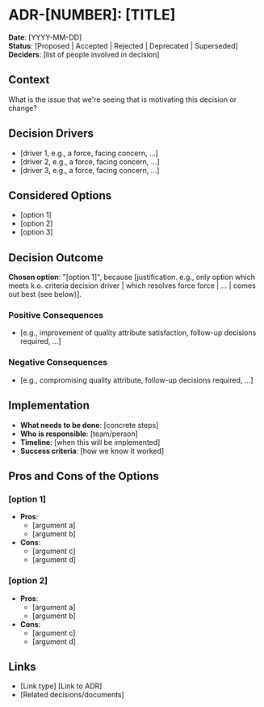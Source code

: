 # ADR-[NUMBER]: [TITLE]

**Date**: [YYYY-MM-DD]  
**Status**: [Proposed | Accepted | Rejected | Deprecated | Superseded]  
**Deciders**: [list of people involved in decision]  

## Context
What is the issue that we're seeing that is motivating this decision or change?

## Decision Drivers
- [driver 1, e.g., a force, facing concern, …]
- [driver 2, e.g., a force, facing concern, …]
- [driver 3, e.g., a force, facing concern, …]

## Considered Options
- [option 1]
- [option 2] 
- [option 3]

## Decision Outcome
**Chosen option**: "[option 1]", because [justification. e.g., only option which meets k.o. criteria decision driver | which resolves force force | … | comes out best (see below)].

### Positive Consequences
- [e.g., improvement of quality attribute satisfaction, follow-up decisions required, …]

### Negative Consequences  
- [e.g., compromising quality attribute, follow-up decisions required, …]

## Implementation
- **What needs to be done**: [concrete steps]
- **Who is responsible**: [team/person]
- **Timeline**: [when this will be implemented]
- **Success criteria**: [how we know it worked]

## Pros and Cons of the Options

### [option 1]
- **Pros**:
  - [argument a]
  - [argument b]
- **Cons**:
  - [argument c]
  - [argument d]

### [option 2]
- **Pros**:
  - [argument a]
  - [argument b]  
- **Cons**:
  - [argument c]
  - [argument d]

## Links
- [Link type] [Link to ADR] <!-- example: Refines [ADR-0005](0005-example.md) -->
- [Related decisions/documents]